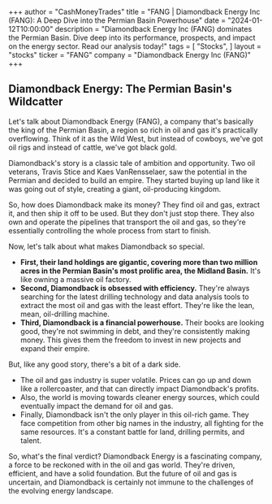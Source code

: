 +++
author = "CashMoneyTrades"
title = "FANG |  Diamondback Energy Inc (FANG): A Deep Dive into the Permian Basin Powerhouse"
date = "2024-01-12T10:00:00"
description = "Diamondback Energy Inc (FANG) dominates the Permian Basin. Dive deep into its performance, prospects, and impact on the energy sector. Read our analysis today!"
tags = [
"Stocks",
]
layout = "stocks"
ticker = "FANG"
company = "Diamondback Energy Inc (FANG)"
+++
        


## Diamondback Energy: The Permian Basin's Wildcatter

Let's talk about Diamondback Energy (FANG), a company that's basically the king of the Permian Basin, a region so rich in oil and gas it's practically overflowing. Think of it as the Wild West, but instead of cowboys, we've got oil rigs and instead of cattle, we've got black gold.  

Diamondback's story is a classic tale of ambition and opportunity. Two oil veterans, Travis Stice and Kaes VanRensselaer, saw the potential in the Permian and decided to build an empire. They started buying up land like it was going out of style, creating a giant, oil-producing kingdom.

So, how does Diamondback make its money? They find oil and gas, extract it, and then ship it off to be used. But they don't just stop there. They also own and operate the pipelines that transport the oil and gas, so they're essentially controlling the whole process from start to finish. 

Now, let's talk about what makes Diamondback so special. 

* **First, their land holdings are gigantic, covering more than two million acres in the Permian Basin's most prolific area, the Midland Basin.** It's like owning a massive oil factory.  
* **Second, Diamondback is obsessed with efficiency.** They're always searching for the latest drilling technology and data analysis tools to extract the most oil and gas with the least effort. They're like the lean, mean, oil-drilling machine.
* **Third, Diamondback is a financial powerhouse.** Their books are looking good, they're not swimming in debt, and they're consistently making money. This gives them the freedom to invest in new projects and expand their empire.

But, like any good story, there's a bit of a dark side.

* The oil and gas industry is super volatile. Prices can go up and down like a rollercoaster, and that can directly impact Diamondback's profits. 
* Also, the world is moving towards cleaner energy sources, which could eventually impact the demand for oil and gas.  
* Finally, Diamondback isn't the only player in this oil-rich game. They face competition from other big names in the industry, all fighting for the same resources. It's a constant battle for land, drilling permits, and talent.

So, what's the final verdict? Diamondback Energy is a fascinating company, a force to be reckoned with in the oil and gas world. They're driven, efficient, and have a solid foundation. But the future of oil and gas is uncertain, and Diamondback is certainly not immune to the challenges of the evolving energy landscape.  

        